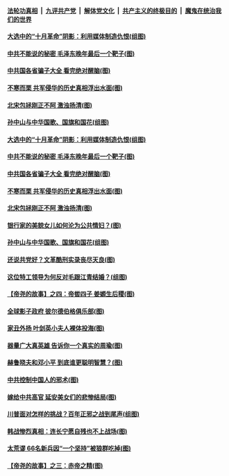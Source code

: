 

####  [法轮功真相](../../../../basic/blob/master/README.md?t=11230132) &nbsp;|&nbsp; [九评共产党](../../../../9ping.md/blob/master/README.md?t=11230132) &nbsp;|&nbsp; [解体党文化](../../../../jtdwh.md/blob/master/README.md?t=11230132)  &nbsp;|&nbsp; [共产主义的终极目的](../../../../gczydzjmd.md/blob/master/README.md?t=11230132) &nbsp;|&nbsp; [魔鬼在统治我们的世界](../../../../mgztzwmdsj.md/blob/master/README.md?t=11230132) 

#### [大选中的“十月革命”阴影：利用媒体制造仇恨(组图)](../pages/p6/953265.md?t=11230132) 

#### [中共不能说的秘密 毛泽东晚年最后一个靶子(图)](../pages/p6/952324.md?t=11230132) 

#### [中共国各省骗子大全 看完绝对醒脑(图)](../pages/p6/953317.md?t=11230132) 

#### [不寒而栗 共军侵华的历史真相浮出水面(图)](../pages/p6/951862.md?t=11230132) 

#### [北宋包拯刚正不阿 激浊扬清(图)](../pages/p6/952574.md?t=11230132) 

#### [孙中山与中华国歌、国旗和国花(组图)](../pages/p6/952850.md?t=11230132) 

#### [大选中的“十月革命”阴影：利用媒体制造仇恨(组图)](../pages/p6/953265.md?t=11230132) 

#### [中共不能说的秘密 毛泽东晚年最后一个靶子(图)](../pages/p6/952324.md?t=11230132) 

#### [中共国各省骗子大全 看完绝对醒脑(图)](../pages/p6/953317.md?t=11230132) 

#### [不寒而栗 共军侵华的历史真相浮出水面(图)](../pages/p6/951862.md?t=11230132) 

#### [北宋包拯刚正不阿 激浊扬清(图)](../pages/p6/952574.md?t=11230132) 

#### [银行家的美貌女儿如何沦为公共情妇？(图)](../pages/p6/952654.md?t=11230132) 

#### [孙中山与中华国歌、国旗和国花(组图)](../pages/p6/952850.md?t=11230132) 

#### [还说共党好？文革酷刑实录丧尽天良(图)](../pages/p6/951883.md?t=11230132) 

#### [这位特工领导为何反对毛跟江青结婚？(组图)](../pages/p6/952211.md?t=11230132) 

#### [【帝尧的故事】之四：帝喾四子 姜嫄生后稷(图)](../pages/p6/948870.md?t=11230132) 

#### [全球影子政府 彼尔德伯格俱乐部(图)](../pages/p6/952930.md?t=11230132) 

#### [家丑外扬 叶剑英小夫人裸体投海(图)](../pages/p6/952653.md?t=11230132) 

#### [器量广大真英雄 告诉你一个真实的周瑜(图)](../pages/p6/952295.md?t=11230132) 

#### [赫鲁晓夫和邓小平 到底谁更聪明智慧？(图)](../pages/p6/952067.md?t=11230132) 

#### [中共控制中国人的邪术(图)](../pages/p6/952714.md?t=11230132) 

#### [嫁给中共高官 延安美女们的悲惨结局(图)](../pages/p6/952652.md?t=11230132) 

#### [川普面对怎样的挑战？百年正邪之战到尾声(组图)](../pages/p6/952660.md?t=11230132) 

#### [韩战惨烈真相：连长宁愿自残也不上战场(图)](../pages/p6/952736.md?t=11230132) 

#### [太荒谬 66名新兵因“一个坚持”被狼群吃掉(图)](../pages/p6/951872.md?t=11230132) 

#### [【帝尧的故事】之三：赤帝之精(图)](../pages/p6/948869.md?t=11230132) 

